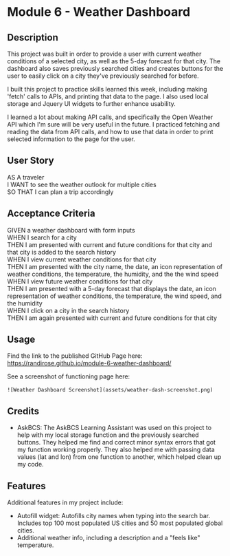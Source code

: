 # Module 6 - Weather Dashboard

## Description

This project was built in order to provide a user with current weather conditions of a selected city, as well as the 5-day forecast for that city. The dashboard also saves previously searched cities and creates buttons for the user to easily click on a city they've previously searched for before.  
  
I built this project to practice skills learned this week, including making 'fetch' calls to APIs, and printing that data to the page. I also used local storage and Jquery UI widgets to further enhance usability.   
  
I learned a lot about making API calls, and specifically the Open Weather API which I'm sure will be very useful in the future. I practiced fetching and reading the data from API calls, and how to use that data in order to print selected information to the page for the user.

## User Story

AS A traveler  
I WANT to see the weather outlook for multiple cities  
SO THAT I can plan a trip accordingly  

## Acceptance Criteria

GIVEN a weather dashboard with form inputs  
WHEN I search for a city  
THEN I am presented with current and future conditions for that city and that city is added to the search history  
WHEN I view current weather conditions for that city  
THEN I am presented with the city name, the date, an icon representation of weather conditions, the temperature, the humidity, and the the wind speed  
WHEN I view future weather conditions for that city  
THEN I am presented with a 5-day forecast that displays the date, an icon representation of weather conditions, the temperature, the wind speed, and the humidity  
WHEN I click on a city in the search history  
THEN I am again presented with current and future conditions for that city  

## Usage

Find the link to the published GitHub Page here: https://randirose.github.io/module-6-weather-dashboard/

See a screenshot of functioning page here:  

    ![Weather Dashboard Screenshot](assets/weather-dash-screenshot.png)

## Credits

- AskBCS: The AskBCS Learning Assistant was used on this project to help with my local storage function and the previously searched buttons. They helped me find and correct minor syntax errors that got my function working properly. They also helped me with passing data values (lat and lon) from one function to another, which helped clean up my code.

## Features

Additional features in my project include:  

- Autofill widget: Autofills city names when typing into the search bar. Includes top 100 most populated US cities and 50 most populated global cities.  
- Additional weather info, including a description and a "feels like" temperature.
